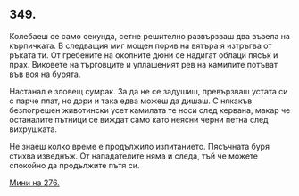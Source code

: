 ## 349.

Колебаеш се само секунда, сетне решително развързваш два възела
на кърпичката. В следващия миг мощен порив на вятъра я изтръгва от
ръката ти. От гребените на околните дюни се надигат облаци пясък и
прах. Виковете на търговците и уплашеният рев на камилите потъват
във воя на бурята.

Настанал е зловещ сумрак. За да не се задушиш, превързваш устата
си с парче плат, но дори и така едва можеш да дишаш. С някакъв
безпогрешен животински усет камилата те носи след кервана, макар
че останалите пътници се виждат само като неясни черни петна след
вихрушката.

Не знаеш колко време е продължило изпитанието. Пясъчната буря
стихва изведнъж. От нападателите няма и следа, тъй че можете
спокойно да продължите пътя си.

[Мини на 276.](./276)
